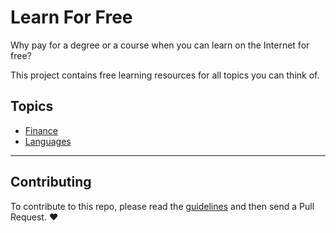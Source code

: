 # Learn For Free

Why pay for a degree or a course when you can learn on the Internet for free? 

This project contains free learning resources for all topics you can think of.

## Topics

* [Finance](finance.md)
* [Languages](languages.md)

------

## Contributing

To contribute to this repo, please read the [guidelines](CONTRIBUTING.md) and then send a Pull Request. ❤️
